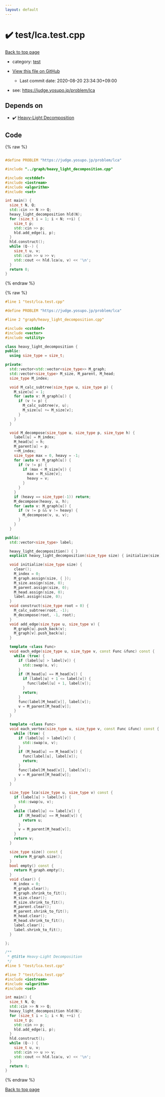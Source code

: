 ```yaml
---
layout: default
---
```


<!-- mathjax config similar to math.stackexchange -->
<script type="text/javascript" async
  src="https://cdnjs.cloudflare.com/ajax/libs/mathjax/2.7.5/MathJax.js?config=TeX-MML-AM_CHTML">
</script>
<script type="text/x-mathjax-config">
  MathJax.Hub.Config({
    TeX: { equationNumbers: { autoNumber: "AMS" }},
    tex2jax: {
      inlineMath: [ ['$','$'] ],
      processEscapes: true
    },
    "HTML-CSS": { matchFontHeight: false },
    displayAlign: "left",
    displayIndent: "2em"
  });
</script>

<script type="text/javascript" src="https://cdnjs.cloudflare.com/ajax/libs/jquery/3.4.1/jquery.min.js"></script>
<script src="https://cdn.jsdelivr.net/npm/jquery-balloon-js@1.1.2/jquery.balloon.min.js" integrity="sha256-ZEYs9VrgAeNuPvs15E39OsyOJaIkXEEt10fzxJ20+2I=" crossorigin="anonymous"></script>
<script type="text/javascript" src="../../assets/js/copy-button.js"></script>
<link rel="stylesheet" href="../../assets/css/copy-button.css" />


# :heavy_check_mark: test/lca.test.cpp

<a href="../../index.html">Back to top page</a>

* category: <a href="../../index.html#098f6bcd4621d373cade4e832627b4f6">test</a>
* <a href="{{ site.github.repository_url }}/blob/master/test/lca.test.cpp">View this file on GitHub</a>
    - Last commit date: 2020-08-20 23:34:30+09:00


* see: <a href="https://judge.yosupo.jp/problem/lca">https://judge.yosupo.jp/problem/lca</a>


## Depends on

* :heavy_check_mark: <a href="../../library/graph/heavy_light_decomposition.cpp.html">Heavy-Light Decomposition</a>


## Code

<a id="unbundled"></a>
{% raw %}
```cpp

#define PROBLEM "https://judge.yosupo.jp/problem/lca"

#include "../graph/heavy_light_decomposition.cpp"

#include <cstddef>
#include <iostream>
#include <algorithm>
#include <set>

int main() {
  size_t N, Q;
  std::cin >> N >> Q;
  heavy_light_decomposition hld(N);
  for (size_t i = 1; i < N; ++i) {
    size_t p;
    std::cin >> p;
    hld.add_edge(i, p);
  }
  hld.construct();
  while (Q--) {
    size_t u, v;
    std::cin >> u >> v;
    std::cout << hld.lca(u, v) << '\n';
  }
  return 0;
}

```
{% endraw %}

<a id="bundled"></a>
{% raw %}
```cpp
#line 1 "test/lca.test.cpp"

#define PROBLEM "https://judge.yosupo.jp/problem/lca"

#line 2 "graph/heavy_light_decomposition.cpp"

#include <cstddef>
#include <vector>
#include <utility>

class heavy_light_decomposition {
public:
  using size_type = size_t;

private:
  std::vector<std::vector<size_type>> M_graph;
  std::vector<size_type> M_size, M_parent, M_head;
  size_type M_index;

  void M_calc_subtree(size_type u, size_type p) {
    M_size[u] = 1;
    for (auto v: M_graph[u]) {
      if (v != p) {
        M_calc_subtree(v, u);
        M_size[u] += M_size[v];
      }
    }
  }

  void M_decompose(size_type u, size_type p, size_type h) {
    label[u] = M_index;
    M_head[u] = h;
    M_parent[u] = p;
    ++M_index;
    size_type max = 0, heavy = -1;
    for (auto v: M_graph[u]) {
      if (v != p) {
        if (max < M_size[v]) {
          max = M_size[v];
          heavy = v;
        }
      }
    }
    if (heavy == size_type(-1)) return;
    M_decompose(heavy, u, h);
    for (auto v: M_graph[u]) {
      if (v != p && v != heavy) {
        M_decompose(v, u, v);
      }
    }
  }

public:
  std::vector<size_type> label;

  heavy_light_decomposition() { }
  explicit heavy_light_decomposition(size_type size) { initialize(size); }

  void initialize(size_type size) {
    clear();
    M_index = 0;
    M_graph.assign(size, { });
    M_size.assign(size, 0);
    M_parent.assign(size, 0);
    M_head.assign(size, 0);
    label.assign(size, 0);
  }
  void construct(size_type root = 0) {
    M_calc_subtree(root, -1);
    M_decompose(root, -1, root);
  }
  void add_edge(size_type u, size_type v) {
    M_graph[u].push_back(v);
    M_graph[v].push_back(u);
  }

  template <class Func> 
  void each_edge(size_type u, size_type v, const Func &func) const {
    while (true) {
      if (label[u] > label[v]) {
        std::swap(u, v);
      }
      if (M_head[u] == M_head[v]) {
        if (label[u] + 1 <= label[v]) {
          func(label[u] + 1, label[v]);
        }
        return;
      }
      func(label[M_head[v]], label[v]);
      v = M_parent[M_head[v]];
    }
  }

  template <class Func> 
  void each_vertex(size_type u, size_type v, const Func &func) const {
    while (true) {
      if (label[u] > label[v]) {
        std::swap(u, v);
      }
      if (M_head[u] == M_head[v]) {
        func(label[u], label[v]);
        return;
      }
      func(label[M_head[v]], label[v]);
      v = M_parent[M_head[v]];
    }
  }

  size_type lca(size_type u, size_type v) const {
    if (label[u] > label[v]) {
      std::swap(u, v);
    }
    while (label[u] <= label[v]) {
      if (M_head[u] == M_head[v]) {
        return u;
      }
      v = M_parent[M_head[v]];
    }
    return v;
  }

  size_type size() const {
    return M_graph.size();
  }
  bool empty() const {
    return M_graph.empty();
  }
  void clear() {
    M_index = 0;
    M_graph.clear();
    M_graph.shrink_to_fit();
    M_size.clear();
    M_size.shrink_to_fit();
    M_parent.clear();
    M_parent.shrink_to_fit();
    M_head.clear();
    M_head.shrink_to_fit();
    label.clear();
    label.shrink_to_fit();
  }

};

/**
 * @title Heavy-Light Decomposition
 */
#line 5 "test/lca.test.cpp"

#line 7 "test/lca.test.cpp"
#include <iostream>
#include <algorithm>
#include <set>

int main() {
  size_t N, Q;
  std::cin >> N >> Q;
  heavy_light_decomposition hld(N);
  for (size_t i = 1; i < N; ++i) {
    size_t p;
    std::cin >> p;
    hld.add_edge(i, p);
  }
  hld.construct();
  while (Q--) {
    size_t u, v;
    std::cin >> u >> v;
    std::cout << hld.lca(u, v) << '\n';
  }
  return 0;
}

```
{% endraw %}

<a href="../../index.html">Back to top page</a>

